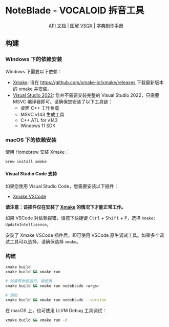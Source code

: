 # NoteBlade - VOCALOID 拆音工具

<p align="center">
    <a href="docs/API.md">API 文档</a> |
    <a href="docs/vsqx-illustrated.md">图解 VSQX</a> |
    <a href="docs/MANUAL.md">字典制作手册</a>
</p>

## 构建
### Windows 下的依赖安装

Windows 下需要以下依赖：
 - [Xmake](https://xmake.io/): 请在 https://github.com/xmake-io/xmake/releases 下载最新版本的 xmake 并安装。
 - [Visual Studio 2022](https://visualstudio.microsoft.com/): 您并不需要安装完整的 Visual Studio 2022，只需要 MSVC 编译器即可。请确保您安装了以下工具链：
   - 桌面 C++ 工作负载
   - MSVC v143 生成工具
   - C++ ATL for v143
   - Windows 11 SDK

### macOS 下的依赖安装

使用 Homebrew 安装 Xmake：

```bash
brew install xmake
```

#### Visual Studio Code 支持

如果您使用 Visual Studio Code，您需要安装以下插件：
 - [Xmake VSCode](https://marketplace.visualstudio.com/items?itemName=tboox.xmake-vscode)

**请注意：该插件仅在安装了 [Xmake](https://xmake.io/) 的情况下才能正常工作。**

如果 VSCode 对依赖报错，请按下快捷键 <kbd>Ctrl</kbd> + <kbd>Shift</kbd> + <kbd>P</kbd>，选择 `Xmake: UpdateIntellisense`。

安装了 Xmake VSCode 插件后，即可使用 VSCode 原生调试工具。如果多个调试工具可以选择，请确保选择 `xmake`。

### 构建

```bash
xmake build
xmake build && xmake run

# 如需带参数运行，请使用
xmake build && xmake run nodeblade <args>

# 例如
xmake build && xmake run nodeblade --version
```

在 macOS 上，也可使用 LLVM Debug 工具调试：
```bash
xmake build && xmake run -d
```
